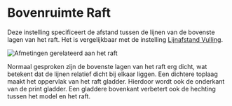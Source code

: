 Bovenruimte Raft
====
Deze instelling specificeert de afstand tussen de lijnen van de bovenste lagen van het raft. Het is vergelijkbaar met de instelling [Lijnafstand Vulling](../infill/infill_line_distance.md).

![Afmetingen gerelateerd aan het raft](../../../articles/images/raft_dimensions.svg)

Normaal gesproken zijn de bovenste lagen van het raft erg dicht, wat betekent dat de lijnen relatief dicht bij elkaar liggen. Een dichtere toplaag maakt het oppervlak van het raft gladder. Hierdoor wordt ook de onderkant van de print gladder. Een gladdere bovenkant verbetert ook de hechting tussen het model en het raft.